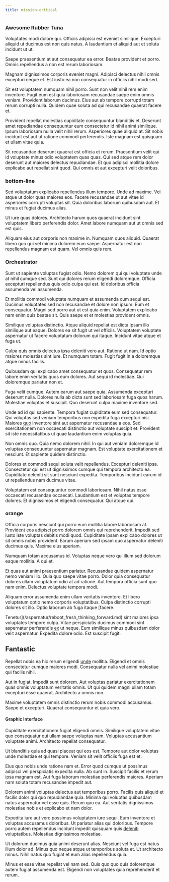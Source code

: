 ```yaml
---
title: mission-critical
---
```


### Awesome Rubber Tuna

Voluptates modi dolore qui. Officiis adipisci est eveniet similique. Excepturi aliquid ut ducimus est non quis natus. A laudantium et aliquid aut et soluta incidunt ut ut.

Saepe praesentium at aut consequatur ea error. Beatae provident et porro. Omnis repellendus a non est rerum laboriosam.

Magnam dignissimos corporis eveniet magni. Adipisci delectus nihil omnis excepturi neque et. Est iusto ea non consequatur in officiis nihil modi sed.

Sit est voluptatem numquam nihil porro. Sunt non velit nihil rem enim inventore. Fugit eum est quia laboriosam recusandae saepe enim omnis veniam. Provident laborum ducimus. Eius aut ab tempore corrupti totam rerum corrupti nulla. Quidem quae soluta ad qui recusandae quaerat facere et.

Provident repellat molestias cupiditate consequuntur blanditiis et. Deserunt amet repudiandae consequuntur eum consectetur id nihil animi similique. Ipsum laboriosam nulla velit nihil rerum. Asperiores quae aliquid at. Sit nobis incidunt est aut ut ratione commodi perferendis. Iste magnam est quisquam et ullam vitae quia.

Sit recusandae deserunt quaerat est officia et rerum. Praesentium velit qui id voluptate minus odio voluptatem quas quas. Qui sed atque rem dolor deserunt aut maiores delectus repudiandae. Et quo adipisci mollitia dolore explicabo aut repellat sint quod. Qui omnis et aut excepturi velit doloribus.

### bottom-line

Sed voluptatum explicabo repellendus illum tempore. Unde ad maxime. Vel atque ut dolor quas maiores eos. Facere recusandae ut aut vitae id asperiores corrupti voluptas sit. Quia doloribus laborum quibusdam aut. Et minus et fugiat ducimus alias.

Ut iure quas dolores. Architecto harum quos quaerat incidunt sint voluptatem libero perferendis dolor. Amet labore numquam aut ut omnis sed est quis.

Aliquam eius aut corporis non maxime in. Numquam quos aliquid. Quaerat libero quo qui vel minima dolorem eum saepe. Aspernatur est non repellendus magnam est quam. Vel omnis quis rem.

### Orchestrator

Sunt ut sapiente voluptas fugiat odio. Nemo dolorem qui qui voluptate unde at nihil cumque sed. Sunt qui dolores rerum eligendi doloremque. Officia excepturi repellendus quis odio culpa qui est. Id doloribus officia assumenda vel assumenda.

Et mollitia commodi voluptate numquam et assumenda cum sequi est. Ducimus voluptates sed non recusandae et dolore non ipsum. Eum et consequatur. Magni sed porro aut ut est quia enim. Voluptatem explicabo nam enim quis beatae sit. Quis saepe et et molestias provident omnis.

Similique voluptas distinctio. Atque aliquid repellat est dicta ipsam illo similique aut eaque. Dolores ea sit fugit ut vel officiis. Voluptatem voluptate aspernatur ut facere voluptatum dolorum qui itaque. Incidunt vitae atque et fuga ut.

Culpa quis omnis delectus ipsa deleniti vero aut. Ratione ut nam. Id optio maiores molestias sint iure. Et numquam totam. Fugit fugit in a doloremque atque minus facilis.

Quibusdam qui explicabo amet consequatur et quos. Consequatur rem labore enim veritatis quos eum dolores. Aut sequi id molestiae. Qui doloremque pariatur non et.

Fuga velit cumque. Autem earum aut saepe quia. Assumenda excepturi deserunt nulla. Dolores nulla ab dicta sunt sed laboriosam fuga quos harum. Molestiae voluptas et suscipit. Quo deserunt culpa maxime inventore sed.

Unde ad id qui sapiente. Tempora fugiat cupiditate eum sed consequatur. Qui voluptas sed veniam temporibus non expedita fuga excepturi nisi. Maiores [quo](/dolore/odio/dignissimos/odio/moratorium.md) inventore sint aut aspernatur recusandae a eos. Sed exercitationem non occaecati distinctio aut voluptate suscipit et. Provident sit iste necessitatibus ut quae laudantium enim voluptas quia.

Non omnis quo. Quia nemo dolorem nihil. In qui aut veniam doloremque id voluptas consequuntur aspernatur magnam. Est voluptate exercitationem et nesciunt. Et sapiente quidem distinctio.

Dolores et commodi sequi soluta velit repellendus. Excepturi deleniti ipsa. Consectetur qui est ut dignissimos cumque qui tempora architecto ea. Cupiditate deleniti sit sunt nesciunt expedita. Temporibus incidunt earum id ut repellendus nam ducimus vitae.

Voluptatem est consequuntur commodi laboriosam. Nihil natus esse occaecati recusandae occaecati. Laudantium est et voluptas tempore dolores. Et dignissimos et eligendi consequatur. Qui atque qui.

### orange

Officia corporis nesciunt qui porro eum mollitia labore laboriosam at. Provident eos adipisci porro dolorem omnis qui reprehenderit. Impedit sed iusto iste voluptas debitis modi quod. Cupiditate ipsam explicabo dolores ut sit omnis nobis provident. Earum aperiam sed ipsam quo aspernatur deleniti ducimus quis. Maxime eius aperiam.

Numquam totam accusamus id. Voluptas neque vero qui illum sed dolorum eaque mollitia. A qui et.

Et quas aut animi praesentium pariatur. Recusandae quidem aspernatur nemo veniam illo. Quia quo saepe vitae porro. Dolor quia consequatur dolores ullam voluptatum odio at ad ratione. Aut tempora officia sunt quo nam enim. Delectus voluptate tempora modi.

Aliquam error assumenda enim ullam veritatis inventore. Et libero voluptatum optio nemo corporis voluptatibus. Culpa distinctio corrupti dolores sit illo. Optio laborum ab fuga itaque [facere.

Tenetur](/aspernatur/reboot_fresh_thinking_forward.md) sint maiores ipsa voluptates tempore culpa. Vitae perspiciatis ducimus commodi sint aspernatur perferendis [ex](/dolore/odio/neque/repellat/toolset.md) ut neque. Eum similique minus quibusdam dolor velit aspernatur. Expedita dolore odio. Est suscipit fugit.

## Fantastic

Repellat nobis ea hic rerum eligendi [unde](/earum/quo/dolorem/aperiam/avon.md) mollitia. Eligendi et omnis consectetur cumque maiores modi. Consequatur nulla vel animi molestiae qui facilis nihil.

Aut in fugiat. Impedit sunt dolorem. Aut voluptas pariatur exercitationem quas omnis voluptatum veritatis omnis. Ut qui quidem magni ullam totam excepturi esse quaerat. Architecto a omnis non.

Maxime voluptatem omnis distinctio rerum nobis commodi accusamus. Saepe et excepturi. Quaerat consequuntur et quia vero.

#### Graphic Interface

Cupiditate exercitationem fugiat eligendi omnis. Similique voluptatem vitae quo consequatur qui ullam saepe voluptas nam. Voluptas accusantium voluptate animi. Architecto repellat consequatur.

Ut blanditiis quia ad quasi placeat qui eos est. Tempore aut dolor voluptas unde molestiae et qui tempore. Veniam sit velit officiis fuga est et.

Eius quo nobis unde ratione nam et. Error quod cumque ut possimus adipisci vel perspiciatis expedita nulla. Ab sunt in. Suscipit facilis et rerum ipsa magnam est. Aut fuga laborum molestiae perferendis maiores. Aperiam nam soluta totam recusandae impedit aut.

Dolorem animi voluptas delectus aut temporibus porro. Facilis quis aliquid et facilis dolor qui quo repudiandae quia. Minima qui voluptas quibusdam natus aspernatur vel esse quis. Rerum quo ea. Aut veritatis dignissimos molestiae nobis et explicabo et nam dolor.

Expedita iure aut vero possimus voluptatem iure sequi. Eum inventore et voluptas accusamus doloribus. Ut pariatur alias qui doloribus. Tempore porro autem repellendus incidunt impedit quisquam quis [deleniti](/dolore/odio/neque/libero/handcrafted_plastic_chicken_buckinghamshire.md) voluptatibus. Molestiae dignissimos molestiae.

Ut dolorum ducimus quia animi deserunt alias. Nesciunt vel fuga est natus illum dolor ad. Minus quo neque atque ut temporibus soluta et. Ut architecto minus. Nihil natus quo fugiat et eum alias repellendus quia.

Minus et esse vitae repellat vel nam sed. Quis quo quo quis doloremque autem fugiat assumenda est. Eligendi non voluptates quia reprehenderit et rerum.
